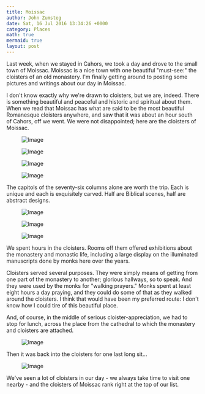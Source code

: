 ```yaml
---
title: Moissac
author: John Zumsteg
date: Sat, 16 Jul 2016 13:34:26 +0000
category: Places
math: true
mermaid: true
layout: post
---
```

Last week, when we stayed in Cahors, we took a day and drove to the small town of Moissac. Moissac is a nice town with one beautiful "must-see:" the cloisters of an old monastery. I'm finally getting around to posting some pictures and writings about our day in Moissac.

I don't know exactly why we're drawn to cloisters, but we are, indeed. There is something beautiful and peaceful and historic and spiritual about them. When we read that Moissac has what are said to be the most beautiful Romanesque cloisters anywhere, and saw that it was about an hour south of Cahors, off we went. We were not disappointed; here are the cloisters of Moissac.
<figure class = "landscape">
	<img src="{{"/assets/images/2016/07/DSC00735.jpg" | prepend: site.baseurl | prepend: site.url }}" alt="Image" />
	<figcaption></figcaption>
</figure>

 <figure class = "landscape">
	<img src="{{"/assets/images/2016/07/DSC00725.jpg" | prepend: site.baseurl | prepend: site.url }}" alt="Image" />
	<figcaption></figcaption>
</figure>

 <figure class = "landscape">
	<img src="{{"/assets/images/2016/07/DSC00723.jpg" | prepend: site.baseurl | prepend: site.url }}" alt="Image" />
	<figcaption></figcaption>
</figure>

 <figure class = "landscape">
	<img src="{{"/assets/images/2016/07/DSC00722.jpg" | prepend: site.baseurl | prepend: site.url }}" alt="Image" />
	<figcaption></figcaption>
</figure>



The capitols of the seventy-six columns alone are worth the trip. Each is unique and each is exquisitely carved. Half are Biblical scenes, half are abstract designs.

<figure class = "landscape">
	<img src="{{"/assets/images/2016/07/DSC00720.jpg" | prepend: site.baseurl | prepend: site.url }}" alt="Image" />
	<figcaption></figcaption>
</figure>



<figure class = "landscape">
	<img src="{{"/assets/images/2016/07/DSC00724.jpg" | prepend: site.baseurl | prepend: site.url }}" alt="Image" />
	<figcaption></figcaption>
</figure>

 <figure class = "landscape">
	<img src="{{"/assets/images/2016/07/DSC00728.jpg" | prepend: site.baseurl | prepend: site.url }}" alt="Image" />
	<figcaption></figcaption>
</figure>



We spent hours in the cloisters. Rooms off them offered exhibitions about the monastery and monastic life, including a large display on the illuminated manuscripts done by monks here over the years.

Cloisters served several purposes. They were simply means of getting from one part of the monastery to another; glorious hallways, so to speak. And they were used by the monks for "walking prayers." Monks spent at least eight hours a day praying, and they could do some of that as they walked around the cloisters. I think that would have been my preferred route: I don't know how I could tire of this beautiful place.

And, of course, in the middle of serious cloister-appreciation, we had to stop for lunch, across the place from the cathedral to which the monastery and cloisters are attached.

<figure class = "landscape">
	<img src="{{"/assets/images/2016/07/DSC00785.jpg" | prepend: site.baseurl | prepend: site.url }}" alt="Image" />
	<figcaption></figcaption>
</figure>



Then it was back into the cloisters for one last long sit...

<figure class = "landscape">
	<img src="{{"/assets/images/2016/07/DSC00744.jpg" | prepend: site.baseurl | prepend: site.url }}" alt="Image" />
	<figcaption></figcaption>
</figure>



We've seen a lot of cloisters in our day - we always take time to visit one nearby - and the cloisters of Moissac rank right at the top of our list.
